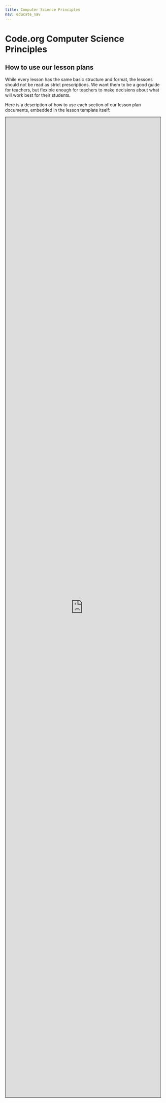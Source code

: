 ```yaml
---
title: Computer Science Principles
nav: educate_nav
---
```


# Code.org Computer Science Principles 

## How to use our lesson plans

While every lesson has the same basic structure and format, the lessons should not be read as strict prescriptions.  We want them to be a good guide for teachers, but flexible enough for teachers to make decisions about what will work best for their students. 

Here is a description of how to use each section of our lesson plan documents, embedded in the lesson template itself:

<iframe src="https://docs.google.com/document/d/1tVe35LUFg2WkiiciC-8hkK2BX_h6g5ZJWi_uchZ5D8E/pub?embedded=true" height="3175" width="100%" style="border: solid 1px black"></iframe>